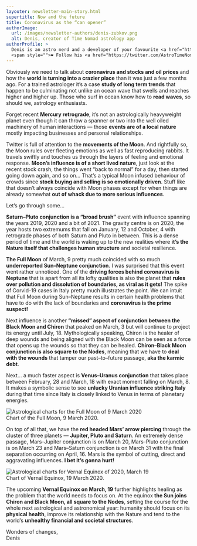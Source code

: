 ```yaml
---
layouter: newsletter-main-story.html
supertitle: Now and the future
title: Coronavirus as the “can opener”
authorImage:
  url: /images/newsletter-authors/denis-zubkov.png
  alt: Denis, creator of Time Nomad astrology app
authorProfile: >
  Denis is an astro nerd and a developer of your favourite <a href="https://timenomad.app" target="_blank">Time Nomad</a> app. 
  <span style="">❤️ Follow his <a href="https://twitter.com/AstroTimeNomad/" target="_blank">thoughts and ideas on Twitter</a>.</span>
---
```


Obviously we need to talk about **coronavirus and stocks and oil prices** and how the **world is turning into a crazier place** than it was just a few months ago. For a trained astrologer it’s a case **study of long term trends** that happen to be culminating not unlike an ocean wave that swells and reaches higher and higher up. Those who surf in ocean know how to **read waves**, so should we, astrology enthusiasts.

Forget recent **Mercury retrograde**, it’s not an astrologically heavyweight planet even though it can throw a spanner or two into the well oiled machinery of human interactions — those **events are of a local nature** mostly impacting businesses and personal relationships.

Twitter is full of attention to the **movements of the Moon**. And rightfully so, the Moon rules over fleeting emotions as well as fast reproducing rabbits. It travels swiftly and touches us through the layers of feeling and emotional response. **Moon’s influence is of a short lived nature**, just look at the recent stock crash, the things went “back to normal” for a day, then started going down again, and so on… That’s a typical Moon infused behaviour of crowds since **stock buying and selling is so emotionally driven**. Stuff like that doesn’t always coincide with Moon phases except for when things are already somewhat **out of whack due to more serious influences**.

Let’s go through some…

**Saturn–Pluto conjunction is a “broad brush”** event with influence spanning the years 2019, 2020 and a bit of 2021. The gravity centre is on 2020, the year hosts two extremums that fall on January, 12 and October, 4 with retrograde phases of both Saturn and Pluto in between. This is a dense period of time and the world is waking up to the new realities where **it’s the Nature itself that challenges human structure** and societal resilience.

**The Full Moon** of March, 9 pretty much coincided with so much **underreported Sun–Neptune conjunction**. I was surprised that this event went rather unnoticed. One of the **driving forces behind coronavirus is Neptune** that is apart from all its lofty qualities is also the planet that **rules over pollution and dissolution of boundaries, as viral as it gets!** The spike of Corvid-19 cases in Italy pretty much illustrates the point. We can intuit that Full Moon during Sun–Neptune results in certain health problems that have to do with the lack of boundaries and **coronavirus is the prime suspect!**

Next influence is another **“missed” aspect of conjunction between the Black Moon and Chiron** that peaked on March, 3 but will continue to project its energy until July, 18. Mythologically speaking, Chiron is the healer of deep wounds and being aligned with the Black Moon can be seen as a force that opens up the wounds so that they can be healed. **Chiron–Black Moon conjunction is also square to the Nodes**, meaning that we have to **deal with the wounds** that tamper our past–to–future passage, **aka the karmic debt**. 

Next… a much faster aspect is **Venus–Uranus conjunction** that takes place between February, 28 and March, 18 with exact moment falling on March, 8. It makes a symbolic sense to see **unlucky Uranian influence striking Italy** during that time since Italy is closely linked to Venus in terms of planetary energies.

<div class="section group newsl-grid">
  <div class="col span_8_of_12 column-1-color">
    <div class="column-pad">
		<img class="lazyload" data-srcset="/images/newsletters/tn-chart-2020-03-09-full-moon.png" alt="Astrological charts for the Full Moon of 9 March 2020">
    </div>
  </div>
  <div class="col span_4_of_12 column-2-color">
    <div class="column-pad">
    	Chart of the Full Moon, 9 March 2020.
    </div>
  </div>
</div>

On top of all that, we have the **red headed Mars’ arrow piercing** through the cluster of three planets — **Jupiter, Pluto and Saturn**. An extremely dense passage, Mars–Jupiter conjunction is on March 20, Mars–Pluto conjunction is on March 23 and Mars–Saturn conjunction is on March 31 with the final separation occurring on April, 16. Mars is the symbol of cutting, direct and aggravating influences. **I bet it’s gonna hurt!** 

<div class="section group newsl-grid">
  <div class="col span_8_of_12 column-1-color">
    <div class="column-pad">
		<img class="lazyload" data-srcset="/images/newsletters/tn-chart-2020-03-19-equinox.png" alt="Astrological charts for Vernal Equinox of 2020, March 19">
    </div>
  </div>
  <div class="col span_4_of_12 column-2-color">
    <div class="column-pad">
    	Chart of Vernal Equinox, 19 March 2020.
    </div>
  </div>
</div>

The upcoming **Vernal Equinox on March, 19** further highlights healing as the problem that the world needs to focus on. At the equinox **the Sun joins Chiron and Black Moon, all square to the Nodes**, setting the course for the whole next astrological and astronomical year: humanity should focus on its **physical health**, improve its relationship with the Nature and tend to the world’s **unhealthy financial and societal structures**.

Wonders of changes,<br>
<span class="signature">Denis</span>
